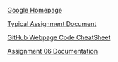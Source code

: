 [Google Homepage](https://www.google.com "Google's Homepage")

[Typical Assignment Document](https://github.com/rootrUW/ITFnd100-Mod06/blob/master/_A_Typical_Assignment_Document.pdf)

[GitHub Webpage Code CheatSheet](https://github.com/adam-p/markdown-here/wiki/Markdown-Cheatsheet)

[Assignment 06 Documentation](https://github.com/Ai-Shaf/IntroToProg-Python-Mod06/blob/main/docs/Assignment06.pdf)
